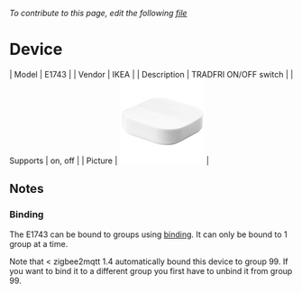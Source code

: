 
*To contribute to this page, edit the following
[file](https://github.com/Koenkk/zigbee2mqtt.io/blob/master/docgen/device_page_notes.js)*

# Device

| Model | E1743  |
| Vendor  | IKEA  |
| Description | TRADFRI ON/OFF switch |
| Supports | on, off |
| Picture | ![../images/devices/E1743.jpg](../images/devices/E1743.jpg) |

## Notes


### Binding
The E1743 can be bound to groups using [binding](../information/binding).
It can only be bound to 1 group at a time.

Note that < zigbee2mqtt 1.4 automatically bound this device to group 99.
If you want to bind it to a different group you first have to unbind it from group 99.

